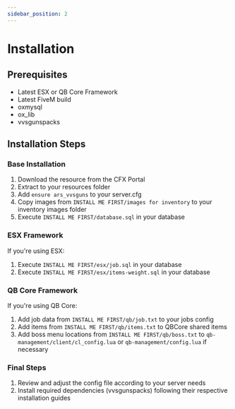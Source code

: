 ```yaml
---
sidebar_position: 2
---
```


# Installation

## Prerequisites

- Latest ESX or QB Core Framework
- Latest FiveM build
- oxmysql
- ox_lib
- vvsgunspacks

## Installation Steps

### Base Installation

1. Download the resource from the CFX Portal
2. Extract to your resources folder
3. Add `ensure ars_vvsguns` to your server.cfg
4. Copy images from `INSTALL ME FIRST/images for inventory` to your inventory images folder
5. Execute `INSTALL ME FIRST/database.sql` in your database

### ESX Framework

If you're using ESX:

1. Execute `INSTALL ME FIRST/esx/job.sql` in your database
2. Execute `INSTALL ME FIRST/esx/items-weight.sql` in your database

### QB Core Framework

If you're using QB Core:

1. Add job data from `INSTALL ME FIRST/qb/job.txt` to your jobs config
2. Add items from `INSTALL ME FIRST/qb/items.txt` to QBCore shared items
3. Add boss menu locations from `INSTALL ME FIRST/qb/boss.txt` to `qb-management/client/cl_config.lua` or `qb-management/config.lua` if necessary

### Final Steps

1. Review and adjust the config file according to your server needs
2. Install required dependencies (vvsgunspacks) following their respective installation guides
